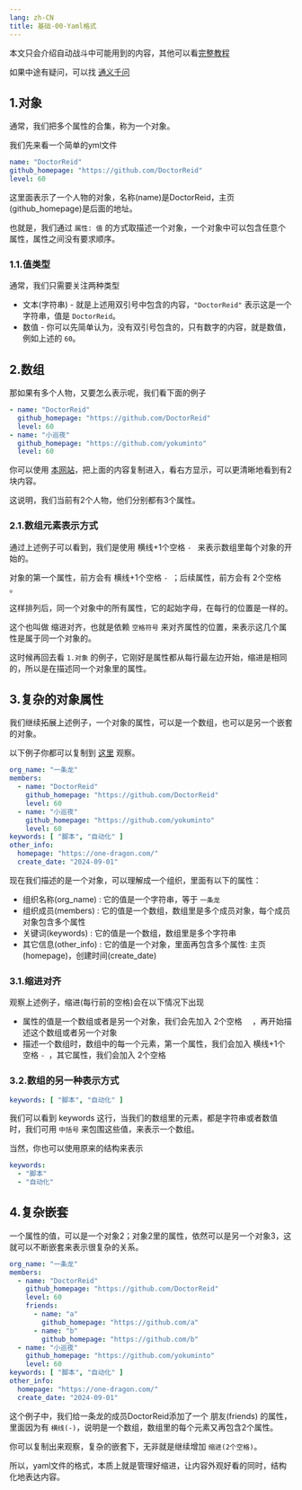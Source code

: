 ```yaml
---
lang: zh-CN
title: 基础-00-Yaml格式
---
```


本文只会介绍自动战斗中可能用到的内容，其他可以看[完整教程](https://www.runoob.com/w3cnote/yaml-intro.html)

如果中途有疑问，可以找 [通义千问](https://tongyi.aliyun.com/qianwen/)

## 1.对象

通常，我们把多个属性的合集，称为一个对象。

我们先来看一个简单的yml文件

```yaml
name: "DoctorReid"
github_homepage: "https://github.com/DoctorReid"
level: 60
```

这里面表示了一个人物的对象，名称(name)是DoctorReid，主页(github_homepage)是后面的地址。

也就是，我们通过 `属性: 值` 的方式取描述一个对象，一个对象中可以包含任意个属性，属性之间没有要求顺序。

### 1.1.值类型

通常，我们只需要关注两种类型

- 文本(字符串) - 就是上述用双引号中包含的内容，`"DoctorReid"` 表示这是一个字符串，值是 `DoctorReid`。
- 数值 - 你可以先简单认为，没有双引号包含的，只有数字的内容，就是数值，例如上述的 `60`。

## 2.数组

那如果有多个人物，又要怎么表示呢，我们看下面的例子

```yaml
- name: "DoctorReid"
  github_homepage: "https://github.com/DoctorReid"
  level: 60
- name: "小巡夜"
  github_homepage: "https://github.com/yokuminto"
  level: 60
```

你可以使用 [本网站](https://yaml.cn/)，把上面的内容复制进入，看右方显示，可以更清晰地看到有2块内容。

这说明，我们当前有2个人物，他们分别都有3个属性。

### 2.1.数组元素表示方式

通过上述例子可以看到，我们是使用 横线+1个空格 `- ` 来表示数组里每个对象的开始的。

对象的第一个属性，前方会有 横线+1个空格 `- `；后续属性，前方会有 2个空格 `  `。

这样排列后，同一个对象中的所有属性，它的起始字母，在每行的位置是一样的。

这个也叫做 缩进对齐，也就是依赖 `空格符号` 来对齐属性的位置，来表示这几个属性是属于同一个对象的。

这时候再回去看 `1.对象` 的例子，它刚好是属性都从每行最左边开始，缩进是相同的，所以是在描述同一个对象里的属性。

## 3.复杂的对象属性

我们继续拓展上述例子，一个对象的属性，可以是一个数组，也可以是另一个嵌套的对象。

以下例子你都可以复制到 [这里](https://yaml.cn/) 观察。

```yaml
org_name: "一条龙"
members:
  - name: "DoctorReid"
    github_homepage: "https://github.com/DoctorReid"
    level: 60
  - name: "小巡夜"
    github_homepage: "https://github.com/yokuminto"
    level: 60
keywords: [ "脚本", "自动化" ]
other_info:
  homepage: "https://one-dragon.com/"
  create_date: "2024-09-01"
```

现在我们描述的是一个对象，可以理解成一个组织，里面有以下的属性：

- 组织名称(org_name) : 它的值是一个字符串，等于 `一条龙`
- 组织成员(members) : 它的值是一个数组，数组里是多个成员对象，每个成员对象包含多个属性
- 关键词(keywords) : 它的值是一个数组，数组里是多个字符串
- 其它信息(other_info) : 它的值是一个对象，里面再包含多个属性: 主页(homepage)，创建时间(create_date)

### 3.1.缩进对齐

观察上述例子，缩进(每行前的空格)会在以下情况下出现

- 属性的值是一个数组或者是另一个对象，我们会先加入 2个空格 `  `，再开始描述这个数组或者另一个对象
- 描述一个数组时，数组中的每一个元素，第一个属性，我们会加入 横线+1个空格 `- `，其它属性，我们会加入 2个空格 `  `


### 3.2.数组的另一种表示方式

```yaml
keywords: [ "脚本", "自动化" ]
```

我们可以看到 keywords 这行，当我们的数组里的元素，都是字符串或者数值时，我们可用 `中括号` 来包围这些值，来表示一个数组。

当然，你也可以使用原来的结构来表示

```yaml
keywords:
  - "脚本"
  - "自动化"
```

## 4.复杂嵌套

一个属性的值，可以是一个对象2；对象2里的属性，依然可以是另一个对象3，这就可以不断嵌套来表示很复杂的关系。

```yaml
org_name: "一条龙"
members:
  - name: "DoctorReid"
    github_homepage: "https://github.com/DoctorReid"
    level: 60
    friends:
      - name: "a"
        github_homepage: "https://github.com/a"
      - name: "b"
        github_homepage: "https://github.com/b"
  - name: "小巡夜"
    github_homepage: "https://github.com/yokuminto"
    level: 60
keywords: [ "脚本", "自动化" ]
other_info:
  homepage: "https://one-dragon.com/"
  create_date: "2024-09-01"
```

这个例子中，我们给一条龙的成员DoctorReid添加了一个 朋友(friends) 的属性，里面因为有 `横线(-)`，说明是一个数组，数组里的每个元素又再包含2个属性。

你可以复制出来观察，复杂的嵌套下，无非就是继续增加 `缩进(2个空格)`。

所以，yaml文件的格式，本质上就是管理好缩进，让内容外观好看的同时，结构化地表达内容。